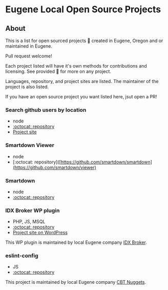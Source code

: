 # Eugene Local Open Source Projects

## About

This is a list for open sourced projects :open_file_folder: created in Eugene, Oregon and or maintained in Eugene. 

Pull request welcome!

Each project listed will have it's own methods for contributions and licensing. See provided :link: for more on any project.

Languages, repository, and project sites are listed. The maintainer of the project is also listed. 

If you have an open source project you want listed here, jsut open a PR!

### Search github users by location

* node
* [:octocat: repository](https://github.com/smartdown/smartdown)
* [Project site](https://github.com/antonioortegajr/github-users-by-location)

### Smartdown Viewer

* node
* [:octocat: repository]([https://github.com/smartdown/smartdown](https://github.com/smartdown/viewer)

### Smartdown

* node
* [:octocat: repository](https://github.com/smartdown/smartdown)

### IDX Broker WP plugin

* PHP, JS, MSQL
* [:octocat: repository](https://github.com/idxbroker/wordpress-plugin)
* [Project site on WordPress](https://wordpress.org/plugins/idx-broker-platinum/)

This WP plugin is maintained by local Eugene company [IDX Broker](https://idxbroker.com/).

### eslint-config
* JS
* [:octocat: repository](https://github.com/cbtnuggets/eslint-config-cbtnuggets)

This project is maintained by local Eugene company [CBT Nuggets](https://www.cbtnuggets.com/).
